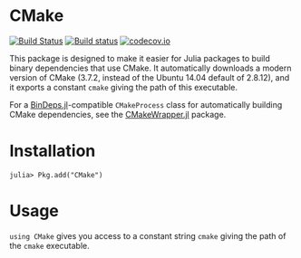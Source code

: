 # CMake

[![Build Status](https://travis-ci.org/JuliaPackaging/CMake.jl.svg?branch=master)](https://travis-ci.org/JuliaPackaging/CMake.jl)
[![Build status](https://ci.appveyor.com/api/projects/status/iyaryc8ev5yeks0g?svg=true)](https://ci.appveyor.com/project/JuliaPackaging/cmakewrapper-jl)
[![codecov.io](http://codecov.io/github/JuliaPackaging/CMake.jl/coverage.svg?branch=master)](http://codecov.io/github/JuliaPackaging/CMake.jl?branch=master)

This package is designed to make it easier for Julia packages to build binary dependencies that use CMake. It automatically downloads a modern version of CMake (3.7.2, instead of the Ubuntu 14.04 default of 2.8.12), and it exports a constant `cmake` giving the path of this executable.

For a [BinDeps.jl](https://github.com/JuliaLang/BinDeps.jl)-compatible `CMakeProcess` class for automatically building CMake dependencies,
see the [CMakeWrapper.jl](https://github.com/JuliaPackaging/CMakeWrapper.jl) package.

# Installation

    julia> Pkg.add("CMake")

# Usage

`using CMake` gives you access to a constant string `cmake` giving
the path of the `cmake` executable.
